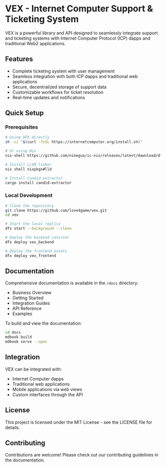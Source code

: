# VEX - Internet Computer Support & Ticketing System

VEX is a powerful library and API designed to seamlessly integrate support and ticketing systems with Internet Computer Protocol (ICP) dapps and traditional Web2 applications.

## Features

- Complete ticketing system with user management
- Seamless integration with both ICP dapps and traditional web applications
- Secure, decentralized storage of support data
- Customizable workflows for ticket resolution
- Real-time updates and notifications

## Quick Setup

### Prerequisites

```bash
# Using DFX directly
sh -ci "$(curl -fsSL https://internetcomputer.org/install.sh)"

# Or using Nix
nix-shell https://github.com/ninegua/ic-nix/releases/latest/download/dfx-env.tar.gz

# Install LLVM linker
nix shell nixpkgs#lld

# Install Candid extractor
cargo install candid-extractor
```

### Local Development

```bash
# Clone the repository
git clone https://github.com/love4game/vex.git
cd vex

# Start the local replica
dfx start --background --clean

# Deploy the backend canister
dfx deploy vex_backend

# Deploy the frontend assets
dfx deploy vex_frontend
```

## Documentation

Comprehensive documentation is available in the `/docs` directory:

- Business Overview
- Getting Started
- Integration Guides
- API Reference
- Examples

To build and view the documentation:

```bash
cd docs
mdbook build
mdbook serve --open
```

## Integration

VEX can be integrated with:

- Internet Computer dapps
- Traditional web applications
- Mobile applications via web views
- Custom interfaces through the API

## License

This project is licensed under the MIT License - see the LICENSE file for details.

## Contributing

Contributions are welcome! Please check out our contributing guidelines in the documentation.